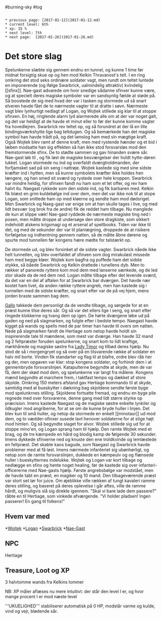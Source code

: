 #burning-sky #log

```ad-info

* previous page: [2017-01-12](2017-01-12.md)
* current level: 6th
* xp: 15 %
* next level: 7th
* next page:  [2017-01-26](2017-01-26.md) 
```

# Det store slag  
Spelunkerne slæbte sig gennem endnu en tunnel, og kunne 1 time før midnat forsigtig skue op og hen mod Kelkin Thravanost's telt. I en ring omkring det stod seks ordinære soldater vagt, men rundt om teltet luntede en imponerende (og ifølge Swarbrick, ualmindelig attraktiv) kvindelig [[sfinx]]. Nae-gast advarede om hvor snedige sådanne sfinxer kunne være, og at specielt deres magiske symboler var en sandsynlig fælde at støde på. Så boostede de sig med hvad der var i tasken og stormede ud så snart elveren havde fået de to nærmeste vagter til at dratte i søvn. Nærmeste vagt blev lynhurtigt nedlagt af Logan, og Wojtek stillede sig klar til at stoppe sfinxen. En høj, ringlende alarm lyd alarmerede alle om at der var noget galt, og det var heldigt at de havde et minut eller to før der kunne komme vagter fra hovedlejren. Swarbrick rev teltet op, og så forundret at der lå en lille bindingsværkshytte lige bag teltdugen. Og så bemærkede han det magiske symbol han havde trådt på, og det lamslog ham med sin mægtige kraft. Også Wojtek blev ramt af denne kraft, men med rystende hænder og et bid i læben modsatte han sig effekten så han ikke stod forsvarsløs mod den fremstormende sfinx. De to stødte sammen og gav hinanden svære sår. Nae-gast løb til , og fik løst de magiske besværgelser der holdt hytte-døren lukket. Logan stormede nu ind og overfaldt dværgtroldmanden, der forfjamsket sad på sin seng i nattrøje. Wojtek kastede sig med sine sidste kræfter ind i hytten, men så kunne symbolets kræfter ikke holdes hen længere, og han smed sit sværd og rystede over hele kroppen. Swarbrick var mindre heldig, for sfinxen fandt nu ham som et let offer, og rev ham halvt itu. Naegast rykkede som den sidste ind, og fik barbaren med. Kelkin fik blæst en grim kuldebølge ind over dem, men det var ikke nok til at stope Logan, som snittede ham op med kløerne og sendte ham mod dødsriget. Men Swarbrick og Naeg-gast var enige om at han skulle tages i live, og med lidt besvær (og brok fra de andre) fik de reddet ham tilbage. Nu manglede de kun at slippe væk! Nae-gast ryddede de nærmeste magiske ting ned i posen, men måtte droppe at undersøge den store dragkiste, som sikkert indeholdt alskens krigsmagi og et arsenal af spellbooks. Tiden var ikke til det, og med de sekunder der var til planlægning, droppede de at risikere forfølgelse og indhentning gennem natten, så de måtte åbne dørene og spurte mod tunnellen før kongens hære mødte for talstærkt op.  
De stormede ud, og blev forsinket af de sidste vagter. Swarbrick nåede ikke helt tunnellen, og blev overfaldet af sfinxen som dog mirakuløst missede ham med begge kløer. Wojtek kom bagfra og puffede ham det sidste stykke, så båede Swarbrick og Kelkin drattede i tunellens dyb. Men to rækker af pansrede ryttere kom mod dem med lanserne sænkede, og de led stor skade da de red dem ned. Logan måtte tilbage efter det levende sværd, da det var en del af aftalen for at Swarbrick bar dværgen. Det havde nær kostet ham livet, da anden række ryttere angreb, men han kastede sig i tunnellen med de sidste kræfter, og snart efter var de på vej hjem, mens jorden braste sammen bag dem.
[Gallo](Gallo.md) takkede dem personligt da de vendte tilbage, og sørgede for at en præst kunne tilse deres sår. Og så var det ellers lige i seng, og snart efter ringede klokkerne og tvang dem op igen. De hørte dværgene løbe ud på gaden og ned på slagmarken, og fulgte efter i bedste tempo. Naegast havde kigget på wands og spells med de par timer han havde til overs om natten. Nede på slagmarken fandt de Hertiage som netop havde holdt sin inspirerende tale til mændene, som mest var dværge. Han havde 32 mand og 2 feltpræster foruden spelunkerne, og snart kom to lidt kraftige, mørkhårede og magiske søstre fra [Lady Timor](Lady%20Timor.md) og tilbød deres hjælp. Nu stod de så i morgengryet og så over på en tilsvarende række af soldater en halv mil borte. Vinden fik standarter og flag til at blafre, ordre blev råb her og der, men opgaven var klar: stop kongens soldater, og forhindr dem i at gennembryde forsvarslinjen. Katapulterne begyndte at skyde, men de var få, dem der skød mod dem, og spelunkerne var langt fra målene. Kongens mænd begyndte at marchere frem, i taktfast tempo og dækket af store skjolde. Omkring 150 meters afstand gav Hertiage kommando til at skyde, samtidig med at bueskytter i dækning bag skjoldene sendte første byge mod spelunkrnes stilling. Skjoldene fortsatte fremad, og endnu en byge pile regnede med over forsvarerne, denne gang med lidt større styrke op præcision. Imens kastede Naegast og de magiske søstre enkelte lynkiler og ildkugler mod angriberne, for at se om de kunne bryde huller i linjen. Det blev kun til små huller, og netop da stormede en enkelt [[minotaur]] ud mod dem, og to vædder-sfinxer susede lavt henover soldaterne for at stige højt mod himlen. Og så begyndte slaget for alvor. Wojtek stillede sig ud for at stoppe mino'en, og Logan sprang ham til hjælp. Den ramte Wojtek med et brag, og de tre kæmpede en hård og blodig kamp de følgende 30 sekunder. Imens dykkede sfinxerne ned og knuste den ene troldkvinde og lemlæstede en feltpræst. Det skabte kaos bagude, som Naegast og Swarbrick havde problemer med at få løst. Imens nærmede infanteriet sig ubønhørligt, og netop som de ramte forsvarslinjen, dukkede en kæmpeulv og og flænsede huller i bueskytternes indelukke. Wojtek og Logan var kort tilbage og nedlægge en sfinx og hente noget healing, før de kastede sig over infanteri-officererne med Nae-gasts hjælp. Første angrebsbølge var modstået, men de havde tabt en præst, en magiker og 10 mand. Den tilbageværende præst var stort set tør for juice. Om øjeblikke ville rækken af tungt kavaleri ramme deres stilling, og baseret på deres oplevelse i går aftes, ville de ramme hårdt, og muligvis slå sig direkte igennem. "Skal vi bare lade dem passere?" råbte en til Hertiage, som vinkede afværgende. "Vi holder pladsen! Ingen passerer! En gang til folkens!" 
## Hvem var med 
*[Wojtek](Wojtek.md)
*[Logan](Logan.md)
*[Swarbrick](Swarbrick%20Everwood.md)
*[Nae-Gast](Nae-Gast%20Oldknist.md)
## NPC 
Hertiage
## Treasure, Loot og XP 
3 halvtomme wands fra Kelkins lommer
NB: XP måler aflæses nu mere intuitivt: der står den level I er, og hvor mange procent I er mod næste level
'''UKUELIGHED''' stabiliserer automatisk på 0 HP, modstår varme og kulde, vind og vejr, blødende sår.
